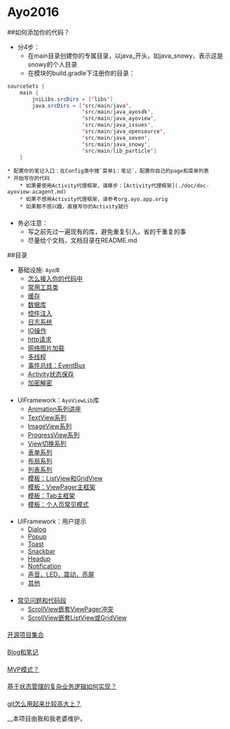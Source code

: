 Ayo2016
========================

##如何添加你的代码？

* 分4步：
    * 在main目录创建你的专属目录，以java_开头，如java_snowy，表示这是snowy的个人目录
    * 在模块的build.gradle下注册你的目录：
```java
sourceSets {
    main {
        jniLibs.srcDirs = ['libs']
        java.srcDirs = ['src/main/java',
                        'src/main/java_ayosdk',
                        'src/main/java_ayoview',
                        'src/main/java_issues',
                        'src/main/java_opensource',
                        'src/main/java_seven',
                        'src/main/java_snowy',
                        'src/main/lib_particle']
    }
```
    * 配置你的笔记入口：在Config类中搜`菜单1：笔记`，配置你自己的page和菜单列表
    * 开始写你的代码
        * 如果要使用Activity代理框架，请移步：[Activity代理框架](./doc/doc-ayoview-acagent.md)
        * 如果不想用Activity代理框架，请参考org.ayo.app.orig
        * 如果都不感兴趣，直接写你的Activity就行

####
* 务必注意：
    * 写之前先过一遍现有的库，避免重复引入，省的干重复的事
    * 尽量给个文档，文档目录在README.md

##目录

* 基础设施: `Ayo库`
    * [怎么接入你的代码中](./doc/doc-doc.md)
    * [常用工具类](./doc/doc-common.md)
    * [缓存](./doc/doc-cache.md)
    * [数据库](./doc/doc-database.md)
    * [控件注入](./doc/doc-inject.md)
    * [日志系统](./doc/doc-log.md)
    * [IO操作](./doc/doc-io.md)
    * [http请求](./doc/doc-http.md)
    * [网络图片加载](./doc/doc-onlineimage.md)
    * [多线程](./doc/doc-async.md)
    * [事件总线：EventBus](./doc/doc-eventbus.md)
    * [Activity状态保存](./doc/doc-state.md)
    * [加密解密](./doc/doc-crypt.md)


####
* UIFramework：`AyoViewLib`库
    * [Animation系列讲座](./doc/README-ayo.md)
    * [TextView系列](./doc/README-ayo.md)
    * [ImageView系列](./doc/README-ayo.md)
    * [ProgressView系列](./doc/README-ayo.md)
    * [View切换系列](./doc/README-ayo.md)
    * [表单系列](./doc/README-ayo.md)
    * [布局系列](./doc/README-ayo.md)
    * [列表系列](./doc/README-ayo.md)
    * [模板：ListView和GridView](./doc/README-ayo.md)
    * [模板：ViewPager主框架](./doc/README-ayo.md)
    * [模板：Tab主框架](./doc/README-ayo.md)
    * [模板：个人页常见模式](./doc/README-ayo.md)

####
* UIFramework：用户提示
    * [Dialog](./doc/README-ayo.md)
    * [Popup](./doc/README-ayo.md)
    * [Toast](./doc/README-ayo.md)
    * [Snackbar](./doc/README-ayo.md)
    * [Headup](./doc/README-ayo.md)
    * [Notification](./doc/README-ayo.md)
    * [声音，LED，震动，亮屏](./doc/README-ayo.md)
    * [其他](./doc/README-ayo.md)

####
* [常见问题和代码段](./doc/README-issue.md)
    * [ScrollView嵌套ViewPager冲突](./doc/README-issue.md)
    * [ScrollView嵌套ListView或GridView](./doc/README-issue.md)

####
[开源项目集合](./doc/README-2016.md)

####
[Blog和笔记](./doc/README-2016.md)

####
[MVP模式？](./doc/README-2016.md)

####
[基于状态管理的复杂业务逻辑如何实现？](./doc/README-2016.md)

####
[git怎么用起来比较高大上？](./doc/README-2016.md)


__本项目由我和我老婆维护，
